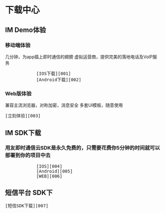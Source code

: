 # 下载中心

## IM Demo体验
### 移动端体验
几分钟，为app插上即时通信的翅膀
虚拟运营商，提供完美的落地电话及VoIP服务
<pre>
            [IOS下载][001]
			[Android下载][002]
</pre>
### Web版体验
兼容主流浏览器，对称加密，消息安全
多套UI模板，随意使用
<pre>
[立刻体验][003]
</pre>
## IM SDK下载
### 用友即时通信云SDK是永久免费的，只需要花费你5分钟的时间就可以部署到你的项目中去
<pre>
            [IOS][004]
			[Android][005]
			[WEB][006]
</pre>
## 短信平台 SDK下
<pre>
[短信SDK下载][007]
</pre>
[001]: http://baidu.com "IOS下载"
[002]: http://baidu.com "Android下载"
[003]: http://baidu.com "立刻体验"
[004]: http://baidu.com "IOS"
[005]: http://baidu.com "Android"
[006]: http://baidu.com "WEB"
[007]: http://baidu.com "短信SDK"